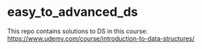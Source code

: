 # easy_to_advanced_ds

This repo contains solutions to DS in this course: https://www.udemy.com/course/introduction-to-data-structures/
